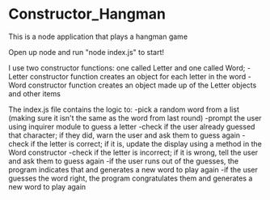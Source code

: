 # Constructor_Hangman
This is a node application that plays a hangman game

Open up node and run "node index.js" to start!

I use two constructor functions: one called Letter and one called Word;
-Letter constructor function creates an object for each letter in the word
-Word constructor function creates an object made up of the Letter objects and other items

The index.js file contains the logic to:
-pick a random word from a list (making sure it isn't the same as the word from last round)
-prompt the user using inquirer module to guess a letter
  -check if the user already guessed that character; if they did, warn the user and ask them to guess again
-check if the letter is correct; if it is, update the display using a method in the Word constructor
-check if the letter is incorrect; if it is wrong, tell the user and ask them to guess again
-if the user runs out of the guesses, the program indicates that and generates a new word to play again
-if the user guesses the word right, the program congratulates them and generates a new word to play again

